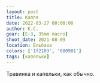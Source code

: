 ```yaml
---
layout: post
title: Капля
date: 2022-03-27 00:00:00
author: К.С.
gear: [E-3, 35mm macro]
shoot_date: 2021-08-09
location: Ёльбаза
colors: ['1f2103', '080901']
tags: [капельки]
---
```

Травинка и капельки, как обычно.
